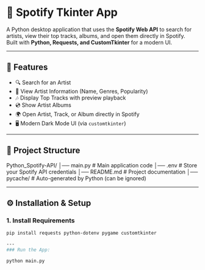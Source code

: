# 🎵 Spotify Tkinter App

A Python desktop application that uses the **Spotify Web API** to search for artists, view their top tracks, albums, and open them directly in Spotify.  
Built with **Python, Requests, and CustomTkinter** for a modern UI.

---

## 🚀 Features
- 🔍 Search for an Artist  
- 🎤 View Artist Information (Name, Genres, Popularity)  
- 🎶 Display Top Tracks with preview playback  
- 💿 Show Artist Albums  
- 🌍 Open Artist, Track, or Album directly in Spotify  
- 🖥 Modern Dark Mode UI (via `customtkinter`)  

---

## 📂 Project Structure

Python_Spotify-API/
│── main.py # Main application code
│── .env # Store your Spotify API credentials
│── README.md # Project documentation
│── pycache/ # Auto-generated by Python (can be ignored)


---

## ⚙️ Installation & Setup

### 1. Install Requirements
```bash
pip install requests python-dotenv pygame customtkinter

---
### Run the App:

python main.py

